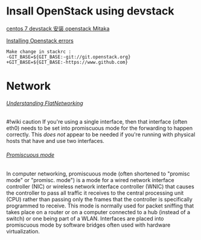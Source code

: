 # Insall OpenStack using devstack

[centos 7 devstack 安装 openstack Mitaka](http://blog.csdn.net/scucscheng/article/details/51884613)

[Installing Openstack errors](https://stackoverflow.com/questions/20390267/installing-openstack-errors)

```
Make change in stackrc :
-GIT_BASE=${GIT_BASE:-git://git.openstack.org}
+GIT_BASE=${GIT_BASE:-https://www.github.com}
```

# Network

###### [Understanding FlatNetworking](https://wiki.openstack.org/wiki/UnderstandingFlatNetworking)

#!wiki caution
If you're using a single interface, then that interface (often eth0) needs to be set into promiscuous mode for the forwarding to happen correctly. This _does not_ appear to be needed if you're running with physical hosts that have and use two interfaces.

###### [Promiscuous mode](https://en.wikipedia.org/wiki/Promiscuous_mode)

In computer networking, promiscuous mode (often shortened to "promisc mode" or "promisc. mode") is a mode for a wired network interface controller (NIC) or wireless network interface controller (WNIC) that causes the controller to pass all traffic it receives to the central processing unit (CPU) rather than passing only the frames that the controller is specifically programmed to receive. This mode is normally used for packet sniffing that takes place on a router or on a computer connected to a hub (instead of a switch) or one being part of a WLAN. Interfaces are placed into promiscuous mode by software bridges often used with hardware virtualization.

